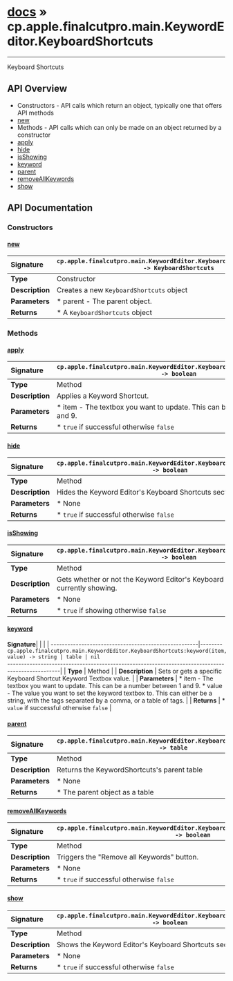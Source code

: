 # [docs](index.md) » cp.apple.finalcutpro.main.KeywordEditor.KeyboardShortcuts
---

Keyboard Shortcuts

## API Overview
* Constructors - API calls which return an object, typically one that offers API methods
 * [new](#new)
* Methods - API calls which can only be made on an object returned by a constructor
 * [apply](#apply)
 * [hide](#hide)
 * [isShowing](#isshowing)
 * [keyword](#keyword)
 * [parent](#parent)
 * [removeAllKeywords](#removeallkeywords)
 * [show](#show)

## API Documentation

### Constructors

#### [new](#new)
| <span style="float: left;">**Signature**</span> | <span style="float: left;">`cp.apple.finalcutpro.main.KeywordEditor.KeyboardShortcuts.new(parent) -> KeyboardShortcuts` </span>                                                          |
| -----------------------------------------------------|---------------------------------------------------------------------------------------------------------|
| **Type**                                             | Constructor                                                                                         |
| **Description**                                      | Creates a new `KeyboardShortcuts` object                                                                                         |
| **Parameters**                                       |  * parent - The parent object.                                       |
| **Returns**                                          |  * A `KeyboardShortcuts` object                                                |

### Methods

#### [apply](#apply)
| <span style="float: left;">**Signature**</span> | <span style="float: left;">`cp.apple.finalcutpro.main.KeywordEditor.KeyboardShortcuts:apply(item) -> boolean` </span>                                                          |
| -----------------------------------------------------|---------------------------------------------------------------------------------------------------------|
| **Type**                                             | Method                                                                                         |
| **Description**                                      | Applies a Keyword Shortcut.                                                                                         |
| **Parameters**                                       |  * item - The textbox you want to update. This can be a number between 1 and 9.                                       |
| **Returns**                                          |  * `true` if successful otherwise `false`                                                |

#### [hide](#hide)
| <span style="float: left;">**Signature**</span> | <span style="float: left;">`cp.apple.finalcutpro.main.KeywordEditor.KeyboardShortcuts:hide() -> boolean` </span>                                                          |
| -----------------------------------------------------|---------------------------------------------------------------------------------------------------------|
| **Type**                                             | Method                                                                                         |
| **Description**                                      | Hides the Keyword Editor's Keyboard Shortcuts section.                                                                                         |
| **Parameters**                                       |  * None                                       |
| **Returns**                                          |  * `true` if successful otherwise `false`                                                |

#### [isShowing](#isshowing)
| <span style="float: left;">**Signature**</span> | <span style="float: left;">`cp.apple.finalcutpro.main.KeywordEditor.KeyboardShortcuts:isShowing() -> boolean` </span>                                                          |
| -----------------------------------------------------|---------------------------------------------------------------------------------------------------------|
| **Type**                                             | Method                                                                                         |
| **Description**                                      | Gets whether or not the Keyword Editor's Keyboard Shortcuts section is currently showing.                                                                                         |
| **Parameters**                                       |  * None                                       |
| **Returns**                                          |  * `true` if showing otherwise `false`                                                |

#### [keyword](#keyword)
| <span style="float: left;">**Signature**</span> | <span style="float: left;">`cp.apple.finalcutpro.main.KeywordEditor.KeyboardShortcuts:keyword(item, value) -> string | table | nil` </span>                                                          |
| -----------------------------------------------------|---------------------------------------------------------------------------------------------------------|
| **Type**                                             | Method                                                                                         |
| **Description**                                      | Sets or gets a specific Keyboard Shortcut Keyword Textbox value.                                                                                         |
| **Parameters**                                       |  * item - The textbox you want to update. This can be a number between 1 and 9. * value - The value you want to set the keyword textbox to. This can either be a string, with the tags separated by a comma, or a table of tags.                                       |
| **Returns**                                          |  * `value` if successful otherwise `false`                                                |

#### [parent](#parent)
| <span style="float: left;">**Signature**</span> | <span style="float: left;">`cp.apple.finalcutpro.main.KeywordEditor.KeyboardShortcuts:parent() -> table` </span>                                                          |
| -----------------------------------------------------|---------------------------------------------------------------------------------------------------------|
| **Type**                                             | Method                                                                                         |
| **Description**                                      | Returns the KeywordShortcuts's parent table                                                                                         |
| **Parameters**                                       |  * None                                       |
| **Returns**                                          |  * The parent object as a table                                                |

#### [removeAllKeywords](#removeallkeywords)
| <span style="float: left;">**Signature**</span> | <span style="float: left;">`cp.apple.finalcutpro.main.KeywordEditor.KeyboardShortcuts:removeAllKeywords() -> boolean` </span>                                                          |
| -----------------------------------------------------|---------------------------------------------------------------------------------------------------------|
| **Type**                                             | Method                                                                                         |
| **Description**                                      | Triggers the "Remove all Keywords" button.                                                                                         |
| **Parameters**                                       |  * None                                       |
| **Returns**                                          |  * `true` if successful otherwise `false`                                                |

#### [show](#show)
| <span style="float: left;">**Signature**</span> | <span style="float: left;">`cp.apple.finalcutpro.main.KeywordEditor.KeyboardShortcuts:show() -> boolean` </span>                                                          |
| -----------------------------------------------------|---------------------------------------------------------------------------------------------------------|
| **Type**                                             | Method                                                                                         |
| **Description**                                      | Shows the Keyword Editor's Keyboard Shortcuts section.                                                                                         |
| **Parameters**                                       |  * None                                       |
| **Returns**                                          |  * `true` if successful otherwise `false`                                                |

